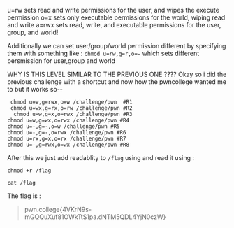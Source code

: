 u=rw sets read and write permissions for the user, and wipes the execute permission
o=x sets only executable permissions for the world, wiping read and write
a=rwx sets read, write, and executable permissions for the user, group, and world! 


Additionally we can set user/group/world permission different by specifying them with something like :
`chmod u=rw,g=r,o=-` which sets different persmission for user,group and world

WHY IS THIS LEVEL SIMILAR TO THE PREVIOUS ONE ???? 
Okay so i did the previous challenge with a shortcut and now how the pwncollege wanted me to but it works so-- 

```
 chmod u=w,g=rwx,o=w /challenge/pwn  #R1
 chmod u=wx,g=rx,o=rw /challenge/pwn #R2
  chmod u=w,g=x,o=rwx /challenge/pwn #R3
chmod u=w,g=wx,o=rwx /challenge/pwn #R4
chmod u=-,g=-,o=w /challenge/pwn #R5
chmod u=-,g=-,o=rwx /challenge/pwn #R6
chmod u=rx,g=x,o=rx /challenge/pwn #R7
chmod u=-,g=rwx,o=wx /challenge/pwn #R8
```

After this we just add readablity to `/flag` using  and read it using :
```
chmod +r /flag

cat /flag
```

The flag is :
>pwn.college{4VKrN9s-mGQQuXuf81OWkTtS1pa.dNTM5QDL4YjN0czW}
